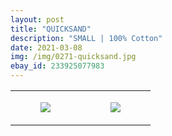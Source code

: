 ```yaml
---
layout: post
title: "QUICKSAND"
description: "SMALL | 100% Cotton"
date: 2021-03-08
img: /img/0271-quicksand.jpg
ebay_id: 233925077983
---
```




<table style="width:100%;"><tr><td style="vertical-align:top;">
      <figure class="tmblr-full" data-orig-height="2048" data-orig-width="1365" data-orig-src="https://concertshirts.netlify.app/shirts/0271/0271-01.jpg"><img src="https://64.media.tumblr.com/e9efa97e32b2c94f57b1e4c41a09f25b/98a955ac87ffb088-92/s540x810/b5ca3af3f18c2d1f3fee9c18fa5aaae9260be15b.jpg" data-orig-height="2048" data-orig-width="1365" data-orig-src="https://concertshirts.netlify.app/shirts/0271/0271-01.jpg"/></figure></td>
    <td style="vertical-align:top;">
      <figure class="tmblr-full" data-orig-height="2048" data-orig-width="1365" data-orig-src="https://concertshirts.netlify.app/shirts/0271/0271-02.jpg"><img src="https://64.media.tumblr.com/821d17144448743e56bf39fd7bab2d29/98a955ac87ffb088-be/s540x810/334c7274b5a41975928051fba5e1ba3f008d9bec.jpg" data-orig-height="2048" data-orig-width="1365" data-orig-src="https://concertshirts.netlify.app/shirts/0271/0271-02.jpg"/></figure></td>
  </tr></table>
